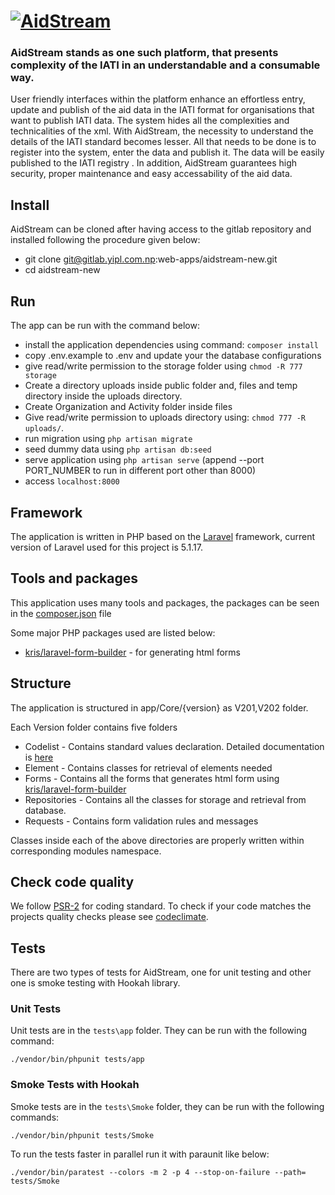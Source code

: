 # [![AidStream](http://v201.aidstream.org/images/logo.png)](http://v201.aidstream.org)

### AidStream stands as one such platform, that presents complexity of the IATI in an understandable and a consumable way.

User friendly interfaces within the platform enhance an effortless entry, update and publish of the aid data in the IATI format for organisations that want to publish IATI data. The system hides all the complexities and technicalities of the xml. With AidStream, the necessity to understand the details of the IATI standard becomes lesser. All that needs to be done is to register into the system, enter the data and publish it. The data will be easily published to the IATI registry . In addition, AidStream guarantees high security, proper maintenance and easy accessability of the aid data.

## Install

AidStream can be cloned after having access to the gitlab repository and installed following the procedure given below:

* git clone git@gitlab.yipl.com.np:web-apps/aidstream-new.git
* cd aidstream-new

## Run

The app can be run with the command below:

* install the application dependencies using command: ` composer install `
* copy .env.example to .env and update your the database configurations
* give read/write permission to the storage folder using `chmod -R 777 storage`
* Create a directory uploads inside public folder and, files and temp directory inside the uploads directory.
* Create Organization and Activity folder inside files
* Give read/write permission to uploads directory using: `chmod 777 -R uploads/`.
* run migration using ` php artisan migrate `
* seed dummy data using ` php artisan db:seed `
* serve application using `php artisan serve` (append --port PORT_NUMBER to run in different port other than 8000)
* access `localhost:8000`

## Framework

The application is written in PHP based on the [Laravel](http://laravel.com) framework, current version of Laravel 
used for this project is 5.1.17.
 

## Tools and packages

This application uses many tools and packages, the packages can 
be seen in the [composer.json](http://gitlab.yipl.com.np/web-apps/aidstream-new/blob/master/composer.json) file

Some major PHP packages used are listed below:

* [kris/laravel-form-builder](https://github.com/kristijanhusak/laravel-form-builder) - for generating html forms

## Structure

The application is structured in app/Core/{version} as V201,V202 folder.

Each Version folder contains five folders

* Codelist - Contains standard values declaration. Detailed documentation is [here](http://iatistandard.org/201/codelists/)
* Element - Contains classes for retrieval of elements needed
* Forms - Contains all the forms that generates html form using [kris/laravel-form-builder](https://github.com/kristijanhusak/laravel-form-builder)
* Repositories - Contains all the classes for storage and retrieval from database.
* Requests - Contains form validation rules and messages

Classes inside each of the above directories are properly written within corresponding modules namespace. 

## Check code quality

We follow [PSR-2](https://github.com/php-fig/fig-standards/blob/master/accepted/PSR-2-coding-style-guide.md) for 
coding standard. To check if your code 
matches the projects quality checks please see [codeclimate](https://codeclimate.com/repos/55f540606956805fc2010677/feed).

## Tests

There are two types of tests for AidStream, one for unit testing and other one is smoke testing with Hookah library.

### Unit Tests

Unit tests are in the `tests\app` folder. They can be run with the following command:

```
./vendor/bin/phpunit tests/app 
```

### Smoke Tests with Hookah

Smoke tests are in the `tests\Smoke` folder, they can be run with the following commands:

```
./vendor/bin/phpunit tests/Smoke 
```

To run the tests faster in parallel run it with paraunit like below:

```
./vendor/bin/paratest --colors -m 2 -p 4 --stop-on-failure --path= tests/Smoke
```
